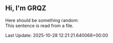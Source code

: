 ## Hi, I'm GRQZ
Here should be something random:  
This sentence is read from a file.


Last Update: 2025-10-28 12:21:21.640068+00:00
